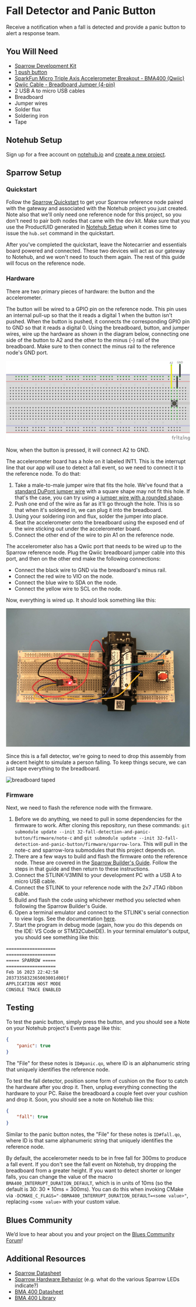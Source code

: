 # Fall Detector and Panic Button

Receive a notification when a fall is detected and provide a panic button to alert a response team.

## You Will Need

* [Sparrow Development Kit](https://shop.blues.io/products/sparrow-dev-kit)
* [1 push button](https://www.sparkfun.com/products/14460)
* [SparkFun Micro Triple Axis Accelerometer Breakout - BMA400 (Qwiic)](https://www.sparkfun.com/products/21207)
* [Qwiic Cable - Breadboard Jumper (4-pin)](https://www.sparkfun.com/products/14425)
* 2 USB A to micro USB cables
* Breadboard
* Jumper wires
* Solder flux
* Soldering iron
* Tape

## Notehub Setup

Sign up for a free account on [notehub.io](https://notehub.io) and [create a new project](https://dev.blues.io/quickstart/notecard-quickstart/notecard-and-notecarrier-a/#set-up-notehub).

## Sparrow Setup

### Quickstart

Follow the [Sparrow Quickstart](https://dev.blues.io/quickstart/sparrow-quickstart/) to get your Sparrow reference node paired with the gateway and associated with the Notehub project you just created. Note also that we'll only need one reference node for this project, so you don't need to pair both nodes that came with the dev kit. Make sure that you use the ProductUID generated in [Notehub Setup](#notehub-setup) when it comes time to issue the `hub.set` command in the quickstart.

After you've completed the quickstart, leave the Notecarrier and essentials board powered and connected. These two devices will act as our gateway to Notehub, and we won't need to touch them again. The rest of this guide will focus on the reference node.

### Hardware

There are two primary pieces of hardware: the button and the accelerometer.

The button will be wired to a GPIO pin on the reference node. This pin uses an internal pull-up so that the it reads a digital 1 when the button isn't pushed. When the button is pushed, it connects the corresponding GPIO pin to GND so that it reads a digital 0. Using the breadboard, button, and jumper wires, wire up the hardware as shown in the diagram below, connecting one side of the button to A2 and the other to the minus (-) rail of the breadboard. Make sure to then connect the minus rail to the reference node's GND port.

![breadboard button wiring](assets/breadboard_button.jpg "Breadboard Button Wiring")

Now, when the button is pressed, it will connect A2 to GND.

The accelerometer board has a hole on it labeled INT1. This is the interrupt line that our app will use to detect a fall event, so we need to connect it to the reference node. To do that:

1. Take a male-to-male jumper wire that fits the hole. We've found that a [standard DuPont jumper wire](https://www.amazon.com/SUNKEE-Dupont-Color-Jumper-2-54mm/dp/B00AX3PHV6) with a square shape may not fit this hole. If that's the case, you can try using a [jumper wire with a rounded shape](https://www.amazon.com/Breadboard-Jumper-Wire-75pcs-pack/dp/B0040DEI9M).
2. Push one end of the wire as far as it'll go through the hole. This is so that when it's soldered in, we can plug it into the breadboard.
3. Using your soldering iron and flux, solder the jumper into place.
4. Seat the accelerometer onto the breadboard using the exposed end of the wire sticking out under the accelerometer board.
5. Connect the other end of the wire to pin A1 on the reference node.

The accelerometer also has a Qwiic port that needs to be wired up to the Sparrow reference node. Plug the Qwiic breadboard jumper cable into this port, and then on the other end make the following connections:

* Connect the black wire to GND via the breadboard's minus rail.
* Connect the red wire to VIO on the node.
* Connect the blue wire to SDA on the node.
* Connect the yellow wire to SCL on the node.

Now, everything is wired up. It should look something like this:

![breadboard full wiring](assets/breadboard_full.jpg "Breadboard Full Wiring")

Since this is a fall detector, we're going to need to drop this assembly from a decent height to simulate a person falling. To keep things secure, we can just tape everything to the breadboard.

![breadboard taped](assets/breadboard_full_taped.jpg "Breadboard Taped")

### Firmware

Next, we need to flash the reference node with the firmware.

1. Before we do anything, we need to pull in some dependencies for the firmware to work. After cloning this repository, run these commands: `git submodule update --init 32-fall-detection-and-panic-button/firmware/note-c` and `git submodule update --init 32-fall-detection-and-panic-button/firmware/sparrow-lora`. This will pull in the note-c and sparrow-lora submodules that this project depends on.
1. There are a few ways to build and flash the firmware onto the reference node. These are covered in the [Sparrow Builder's Guide](https://dev.blues.io/sparrow/sparrow-builders-guide/). Follow the steps in that guide and then return to these instructions.
1. Connect the STLINK-V3MINI to your development PC with a USB A to micro USB cable.
1. Connect the STLINK to your reference node with the 2x7 JTAG ribbon cable.
1. Build and flash the code using whichever method you selected when following the Sparrow Builder's Guide.
1. Open a terminal emulator and connect to the STLINK's serial connection to view logs. See the documentation [here](https://dev.blues.io/sparrow/sparrow-builders-guide/#collecting-firmware-logs).
1. Start the program in debug mode (again, how you do this depends on the IDE: VS Code or STM32CubeIDE). In your terminal emulator's output, you should see something like this:

```
===================
===================
===== SPARROW =====
===================
Feb 16 2023 22:42:58
2037335832365003001d001f
APPLICATION HOST MODE
CONSOLE TRACE ENABLED
```

## Testing

To test the panic button, simply press the button, and you should see a Note on your Notehub project's Events page like this:

```json
{
    "panic": true
}
```

The "File" for these notes is `ID#panic.qo`, where ID is an alphanumeric string that uniquely identifies the reference node.

To test the fall detector, position some form of cushion on the floor to catch the hardware after you drop it. Then, unplug everything connecting the hardware to your PC. Raise the breadboard a couple feet over your cushion and drop it. Soon, you should see a note on Notehub like this:

```json
{
    "fall": true
}
```

Similar to the panic button notes, the "File" for these notes is `ID#fall.qo`, where ID is that same alphanumeric string that uniquely identifies the reference node.

By default, the accelerometer needs to be in free fall for 300ms to produce a fall event. If you don't see the fall event on Notehub, try dropping the breadboard from a greater height. If you want to detect shorter or longer falls, you can change the value of the macro `BMA400_INTERRUPT_DURATION_DEFAULT`, which is in units of 10ms (so the default is 30: 30 * 10ms = 300ms). You can do this when invoking CMake via `-DCMAKE_C_FLAGS="-DBMA400_INTERRUPT_DURATION_DEFAULT=<some value>"`, replacing `<some value>` with your custom value.

## Blues Community

We’d love to hear about you and your project on the [Blues Community Forum](https://discuss.blues.io/)!

## Additional Resources

* [Sparrow Datasheet](https://dev.blues.io/datasheets/sparrow-datasheet/)
* [Sparrow Hardware Behavior](https://dev.blues.io/sparrow/sparrow-hardware-behavior/) (e.g. what do the various Sparrow LEDs indicate?)
* [BMA 400 Datasheet](https://www.bosch-sensortec.com/media/boschsensortec/downloads/datasheets/bst-bma400-ds000.pdf)
* [BMA 400 Library](https://github.com/BoschSensortec/BMA400-API)
